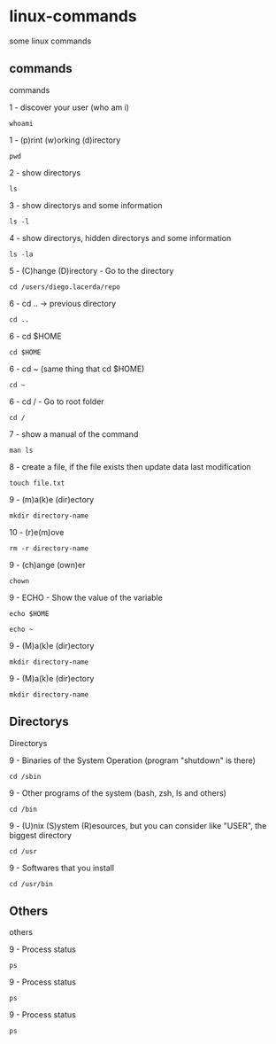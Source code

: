 # linux-commands
some linux commands

## commands
commands


1 - discover your user (who am i)
```
whoami
```

1 - (p)rint (w)orking (d)irectory
```
pwd
```

2 - show directorys
```
ls
```

3 - show directorys and some information
```
ls -l
```

4 - show directorys, hidden directorys and some information
```
ls -la
```


5 - (C)hange (D)irectory - Go to the directory
```
cd /users/diego.lacerda/repo
```

6 - cd .. -> previous directory
```
cd ..
```

6 - cd $HOME
```
cd $HOME
```

6 - cd ~ (same thing that cd $HOME)
```
cd ~
```

6 - cd / - Go to root folder
```
cd /
```

7 - show a manual of the command
```
man ls
```

8 - create a file, if the file exists then update data last modification
```
touch file.txt
```

9 - (m)a(k)e (dir)ectory
```
mkdir directory-name
```

10 - (r)e(m)ove 
```
rm -r directory-name
```

9 - (ch)ange (own)er
```
chown 
```

9 - ECHO - Show the value of the variable
```
echo $HOME
```
```
echo ~
```


9 - (M)a(k)e (dir)ectory
```
mkdir directory-name
```

9 - (M)a(k)e (dir)ectory
```
mkdir directory-name
```


## Directorys
Directorys

9 - Binaries of the System Operation (program "shutdown" is there)
```
cd /sbin
```

9 - Other programs of the system (bash, zsh, ls and others)
```
cd /bin
```

9 - (U)nix (S)ystem (R)esources, but you can consider like "USER", the biggest directory 
```
cd /usr
```

9 - Softwares that you install 
```
cd /usr/bin
```


## Others
others

9 - Process status
```
ps
```

9 - Process status
```
ps
```

9 - Process status
```
ps
```
